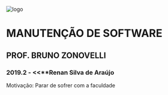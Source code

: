 ![logo](https://lh5.googleusercontent.com/-3EuOR5totxE/Tmebxe8s75I/AAAAAAAABrc/1mHQgYuYa64/s288/faculdade-universo.jpg)

# MANUTENÇÃO DE SOFTWARE
## PROF. BRUNO ZONOVELLI
### 2019.2 - <<**Renan Silva de Araújo

Motivação: Parar de sofrer com a faculdade